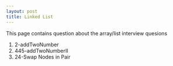 ```yaml
---
layout: post
title: Linked List
---
```

<span class = "newthought">This page</span> contains question about the array/list interview quesions

1. 2-addTwoNumber
2. 445-addTwoNumberII
3. 24-Swap Nodes in Pair
